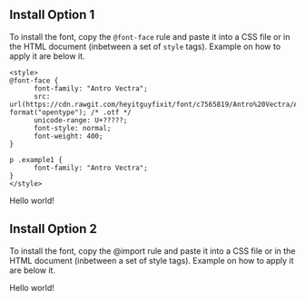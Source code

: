 Install Option 1
---------------------------------------------------------------------------------------------------------------------------------
To install the font, copy the `@font-face` rule and paste it into a CSS file or in the HTML document (inbetween a set of `style`
      tags). Example on how to apply it are below it.

    <style>
    @font-face {
          font-family: "Antro Vectra";
          src: url(https://cdn.rawgit.com/heyitguyfixit/font/c7565819/Antro%20Vectra/Antro_Vectra.otf) format("opentype"); /* .otf */
          unicode-range: U+?????;
          font-style: normal;
          font-weight: 400;
    }

    p .example1 { 
          font-family: "Antro Vectra";
    }
    </style>

<p class="example1">Hello world!</p>


Install Option 2
---------------------------------------------------------------------------------------------------------------------------------
To install the font, copy the @import rule and paste it into a CSS file or in the HTML document (inbetween a set of style
tags). Example on how to apply it are below it.

<style>
@import url("https://cdn.rawgit.com/heyitguyfixit/font/master/Antro%20Vectra/Antro_Vectra.css")

p .example2 { 
      font-family: "Antro Vectra";
}
</style>
<p class="example2">Hello world!</p>

